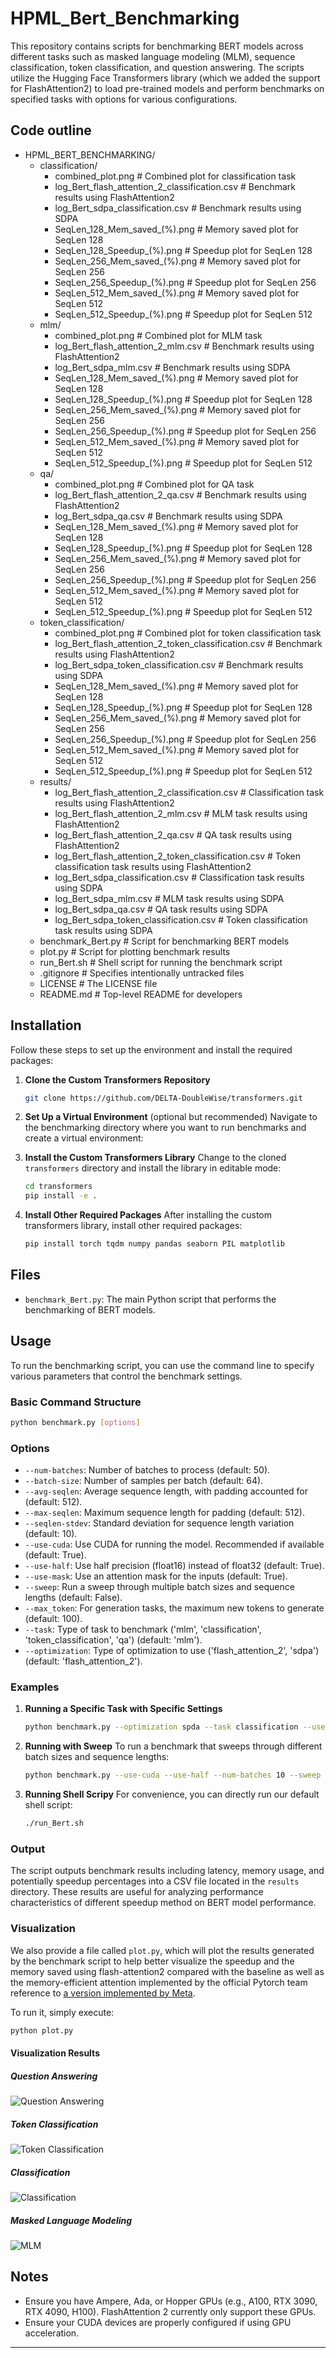 # HPML_Bert_Benchmarking

This repository contains scripts for benchmarking BERT models across different tasks such as masked language modeling (MLM), sequence classification, token classification, and question answering. The scripts utilize the Hugging Face Transformers library (which we added the support for FlashAttention2) to load pre-trained models and perform benchmarks on specified tasks with options for various configurations.

## Code outline

- HPML_BERT_BENCHMARKING/
  - classification/
    - combined_plot.png                          # Combined plot for classification task
    - log_Bert_flash_attention_2_classification.csv  # Benchmark results using FlashAttention2
    - log_Bert_sdpa_classification.csv           # Benchmark results using SDPA
    - SeqLen_128_Mem_saved_(%).png               # Memory saved plot for SeqLen 128
    - SeqLen_128_Speedup_(%).png                 # Speedup plot for SeqLen 128
    - SeqLen_256_Mem_saved_(%).png               # Memory saved plot for SeqLen 256
    - SeqLen_256_Speedup_(%).png                 # Speedup plot for SeqLen 256
    - SeqLen_512_Mem_saved_(%).png               # Memory saved plot for SeqLen 512
    - SeqLen_512_Speedup_(%).png                 # Speedup plot for SeqLen 512
  - mlm/
    - combined_plot.png                          # Combined plot for MLM task
    - log_Bert_flash_attention_2_mlm.csv         # Benchmark results using FlashAttention2
    - log_Bert_sdpa_mlm.csv                      # Benchmark results using SDPA
    - SeqLen_128_Mem_saved_(%).png               # Memory saved plot for SeqLen 128
    - SeqLen_128_Speedup_(%).png                 # Speedup plot for SeqLen 128
    - SeqLen_256_Mem_saved_(%).png               # Memory saved plot for SeqLen 256
    - SeqLen_256_Speedup_(%).png                 # Speedup plot for SeqLen 256
    - SeqLen_512_Mem_saved_(%).png               # Memory saved plot for SeqLen 512
    - SeqLen_512_Speedup_(%).png                 # Speedup plot for SeqLen 512
  - qa/
    - combined_plot.png                          # Combined plot for QA task
    - log_Bert_flash_attention_2_qa.csv          # Benchmark results using FlashAttention2
    - log_Bert_sdpa_qa.csv                       # Benchmark results using SDPA
    - SeqLen_128_Mem_saved_(%).png               # Memory saved plot for SeqLen 128
    - SeqLen_128_Speedup_(%).png                 # Speedup plot for SeqLen 128
    - SeqLen_256_Mem_saved_(%).png               # Memory saved plot for SeqLen 256
    - SeqLen_256_Speedup_(%).png                 # Speedup plot for SeqLen 256
    - SeqLen_512_Mem_saved_(%).png               # Memory saved plot for SeqLen 512
    - SeqLen_512_Speedup_(%).png                 # Speedup plot for SeqLen 512
  - token_classification/
    - combined_plot.png                          # Combined plot for token classification task
    - log_Bert_flash_attention_2_token_classification.csv  # Benchmark results using FlashAttention2
    - log_Bert_sdpa_token_classification.csv    # Benchmark results using SDPA
    - SeqLen_128_Mem_saved_(%).png              # Memory saved plot for SeqLen 128
    - SeqLen_128_Speedup_(%).png                # Speedup plot for SeqLen 128
    - SeqLen_256_Mem_saved_(%).png              # Memory saved plot for SeqLen 256
    - SeqLen_256_Speedup_(%).png                # Speedup plot for SeqLen 256
    - SeqLen_512_Mem_saved_(%).png              # Memory saved plot for SeqLen 512
    - SeqLen_512_Speedup_(%).png                # Speedup plot for SeqLen 512
  - results/
    - log_Bert_flash_attention_2_classification.csv  # Classification task results using FlashAttention2
    - log_Bert_flash_attention_2_mlm.csv        # MLM task results using FlashAttention2
    - log_Bert_flash_attention_2_qa.csv         # QA task results using FlashAttention2
    - log_Bert_flash_attention_2_token_classification.csv  # Token classification task results using FlashAttention2
    - log_Bert_sdpa_classification.csv          # Classification task results using SDPA
    - log_Bert_sdpa_mlm.csv                     # MLM task results using SDPA
    - log_Bert_sdpa_qa.csv                      # QA task results using SDPA
    - log_Bert_sdpa_token_classification.csv    # Token classification task results using SDPA
  - benchmark_Bert.py                           # Script for benchmarking BERT models
  - plot.py                                     # Script for plotting benchmark results
  - run_Bert.sh                                 # Shell script for running the benchmark script
  - .gitignore                                  # Specifies intentionally untracked files
  - LICENSE                                     # The LICENSE file
  - README.md                                   # Top-level README for developers



## Installation

Follow these steps to set up the environment and install the required packages:

1. **Clone the Custom Transformers Repository**
   ```bash
   git clone https://github.com/DELTA-DoubleWise/transformers.git
   ```

2. **Set Up a Virtual Environment** (optional but recommended)
   Navigate to the benchmarking directory where you want to run benchmarks and create a virtual environment:

3. **Install the Custom Transformers Library**
   Change to the cloned `transformers` directory and install the library in editable mode:
   ```bash
   cd transformers
   pip install -e .
   ```

4. **Install Other Required Packages**
   After installing the custom transformers library, install other required packages:
   ```bash
   pip install torch tqdm numpy pandas seaborn PIL matplotlib
   ```

## Files

- `benchmark_Bert.py`: The main Python script that performs the benchmarking of BERT models.

## Usage

To run the benchmarking script, you can use the command line to specify various parameters that control the benchmark settings.

### Basic Command Structure

```bash
python benchmark.py [options]
```

### Options

- `--num-batches`: Number of batches to process (default: 50).
- `--batch-size`: Number of samples per batch (default: 64).
- `--avg-seqlen`: Average sequence length, with padding accounted for (default: 512).
- `--max-seqlen`: Maximum sequence length for padding (default: 512).
- `--seqlen-stdev`: Standard deviation for sequence length variation (default: 10).
- `--use-cuda`: Use CUDA for running the model. Recommended if available (default: True).
- `--use-half`: Use half precision (float16) instead of float32 (default: True).
- `--use-mask`: Use an attention mask for the inputs (default: True).
- `--sweep`: Run a sweep through multiple batch sizes and sequence lengths (default: False).
- `--max_token`: For generation tasks, the maximum new tokens to generate (default: 100).
- `--task`: Type of task to benchmark ('mlm', 'classification', 'token_classification', 'qa') (default: 'mlm').
- `--optimization`: Type of optimization to use ('flash_attention_2', 'sdpa') (default: 'flash_attention_2').

### Examples

1. **Running a Specific Task with Specific Settings**
   ```bash
   python benchmark.py --optimization spda --task classification --use-cuda --use-half --batch-size 64 --max-seqlen 512 --num-batches 10
   ```

2. **Running with Sweep**
   To run a benchmark that sweeps through different batch sizes and sequence lengths:
   ```bash
   python benchmark.py --use-cuda --use-half --num-batches 10 --sweep
   ```

3. **Running Shell Scripy**
   For convenience, you can directly run our default shell script:
   ```bash
   ./run_Bert.sh
   ```

### Output

The script outputs benchmark results including latency, memory usage, and potentially speedup percentages into a CSV file located in the `results` directory. These results are useful for analyzing performance characteristics of different speedup method on BERT model performance.

### Visualization

We also provide a file called `plot.py`, which will plot the results generated by the benchmark script to help better visualize the speedup and the memory saved using flash-attention2 compared with the baseline as well as the memory-efficient attention implemented by the official Pytorch team reference to [a version implemented by Meta](https://github.com/facebookresearch/xformers).

To run it, simply execute:
```bash
python plot.py
```

#### Visualization Results
##### Question Answering
![Question Answering](qa/combined_plot.png)
##### Token Classification
![Token Classification](token_classification/combined_plot.png)
##### Classification
![Classification](classification/combined_plot.png)
##### Masked Language Modeling
![MLM](mlm/combined_plot.png)


## Notes

- Ensure you have Ampere, Ada, or Hopper GPUs (e.g., A100, RTX 3090, RTX 4090, H100). FlashAttention 2 currently only support these GPUs.
- Ensure your CUDA devices are properly configured if using GPU acceleration.
---